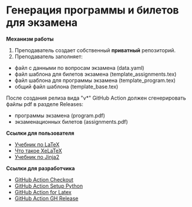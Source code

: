 # Генерация программы и билетов для экзамена

**Механизм работы**

1. Преподаватель создает собственный **приватный** репозиторий.
2. Преподаватель заполняет:

* файл c данными по вопросам экзамена (data.yaml)
* файл шаблона для билетов экзамена (template_assignments.tex)
* файл шаблона для программы экзамена (template_program.tex)
* общий файл шаблона (template_base.tex)

После создания релиза вида "v*" GitHub Action должен сгенерировать файлы pdf в разделе Releases:

* программы экзамена (program.pdf)
* экзаменационных билетов (assignments.pdf)

**Ссылки для пользователя**

* [Учебник по LaTeX](https://en.wikibooks.org/wiki/LaTeX)
* [Что такое XeLaTeX](https://www.overleaf.com/learn/latex/XeLaTeX)
* [Учебник по Jinja2](https://jinja.palletsprojects.com/en/3.0.x/)

**Ссылки для разработчика**

* [GitHub Action Checkout](https://github.com/marketplace/actions/checkout)
* [GitHub Action Setup Python](https://github.com/marketplace/actions/setup-python)
* [GitHub Action for Latex](https://github.com/marketplace/actions/github-action-for-latex)
* [GitHub Action GH Release](https://github.com/marketplace/actions/gh-release)
